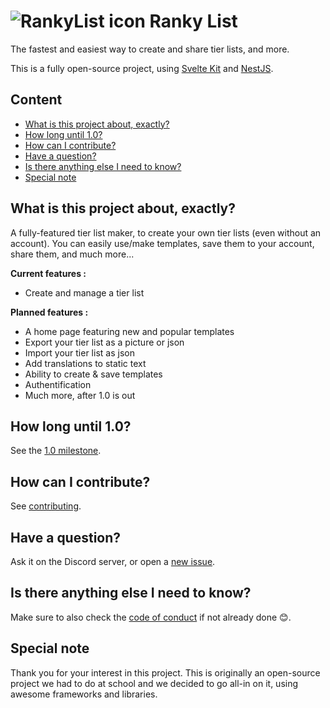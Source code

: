 # ![RankyList icon](docs/logo.ico?raw=true) Ranky List

The fastest and easiest way to create and share tier lists, and more.

This is a fully open-source project, using [Svelte Kit](https://kit.svelte.dev/) and [NestJS](https://nestjs.com/).

## Content

- [What is this project about, exactly?](#what-is-this-project-about-exactly)
- [How long until 1.0?](#how-long-until-10)
- [How can I contribute?](#how-can-i-contribute)
- [Have a question?](#have-a-question)
- [Is there anything else I need to know?](#is-there-anything-else-i-need-to-know)
- [Special note](#special-note)

## What is this project about, exactly?

A fully-featured tier list maker, to create your own tier lists (even without an account). You can easily use/make templates, save them to your account, share them, and much more...

**Current features :**

- Create and manage a tier list

**Planned features :**

- A home page featuring new and popular templates
- Export your tier list as a picture or json
- Import your tier list as json
- Add translations to static text
- Ability to create & save templates
- Authentification
- Much more, after 1.0 is out

## How long until 1.0?

See the [1.0 milestone](https://github.com/RankyList/ranky-list/milestone/1).

## How can I contribute?

See [contributing](CONTRIBUTING.md).

## Have a question?

Ask it on the Discord server, or open a [new issue](https://github.com/RankyList/ranky-list/issues/new?assignees=&labels=question&template=question.yml&title=%5BQUESTION%5D+%3Ctitle%3E).

## Is there anything else I need to know?

Make sure to also check the [code of conduct](CODE_OF_CONDUCT.md) if not already done 😊.

## Special note

Thank you for your interest in this project. This is originally an open-source project we had to do at school and we decided to go all-in on it, using awesome frameworks and libraries.
